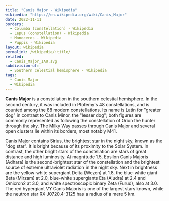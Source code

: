 ```yaml
---
title: "Canis Major - Wikipedia"
wikipedia: "https://en.wikipedia.org/wiki/Canis_Major"
date: 2022-11-11
borders:
  - Columba (constellation) - Wikipedia
  - Lepus (constellation) - Wikipedia
  - Monoceros - Wikipedia
  - Puppis - Wikipedia
layout: wikipedia
permalink: /wikipedia/:title/
related:
  - Canis_Major_IAU.svg
subdivision-of:
  - Southern celestial hemisphere - Wikipedia
tags:
  - Canis Major
  - Wikipedia
---
```

**Canis Major** is a constellation in the southern celestial hemisphere. In the second century, it was included in Ptolemy's 48 constellations, and is counted among the 88 modern constellations. Its name is Latin for "greater dog" in contrast to Canis Minor, the "lesser dog"; both figures are commonly represented as following the constellation of Orion the hunter through the sky. The Milky Way passes through Canis Major and several open clusters lie within its borders, most notably M41.

Canis Major contains Sirius, the brightest star in the night sky, known as the "dog star". It is bright because of its proximity to the Solar System. In contrast, the other bright stars of the constellation are stars of great distance and high luminosity. At magnitude 1.5, Epsilon Canis Majoris (Adhara) is the second-brightest star of the constellation and the brightest source of extreme ultraviolet radiation in the night sky. Next in brightness are the yellow-white supergiant Delta (Wezen) at 1.8, the blue-white giant Beta (Mirzam) at 2.0, blue-white supergiants Eta (Aludra) at 2.4 and Omicron2 at 3.0, and white spectroscopic binary Zeta (Furud), also at 3.0. The red hypergiant VY Canis Majoris is one of the largest stars known, while the neutron star RX J0720.4-3125 has a radius of a mere 5 km.